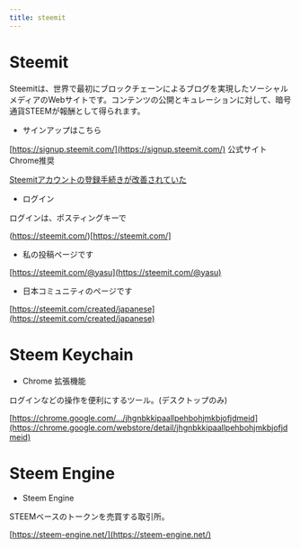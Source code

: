 ```yaml
---
title: steemit
---
```


# Steemit 
Steemitは、世界で最初にブロックチェーンによるブログを実現したソーシャルメディアのWebサイトです。コンテンツの公開とキュレーションに対して、暗号通貨STEEMが報酬として得られます。

* サインアップはこちら 
 
[https://signup.steemit.com/](https://signup.steemit.com/) 公式サイト Chrome推奨

[Steemitアカウントの登録手続きが改善されていた](https://steemit.com/japanese/@yasu/4t27l6-steemit)

* ログイン

ログインは、ポスティングキーで

(https://steemit.com/)[https://steemit.com/]

* 私の投稿ページです

[https://steemit.com/@yasu](https://steemit.com/@yasu) 

* 日本コミュニティのページです

[https://steemit.com/created/japanese](https://steemit.com/created/japanese)

# Steem Keychain

* Chrome 拡張機能

ログインなどの操作を便利にするツール。(デスクトップのみ)

[https://chrome.google.com/.../jhgnbkkipaallpehbohjmkbjofjdmeid](https://chrome.google.com/webstore/detail/jhgnbkkipaallpehbohjmkbjofjdmeid)

# Steem Engine

* Steem Engine

STEEMベースのトークンを売買する取引所。
 
[https://steem-engine.net/](https://steem-engine.net/)
